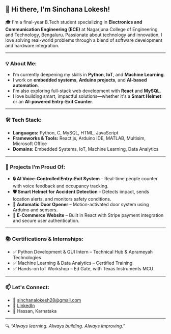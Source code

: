 ## 👋 Hi there, I'm Sinchana Lokesh!

🎓 I'm a final-year B.Tech student specializing in **Electronics and Communication Engineering (ECE)** at Nagarjuna College of Engineering and Technology, Bengaluru. Passionate about technology and innovation, I love solving real-world problems through a blend of software development and hardware integration.

---

### 💡 About Me:
-  I’m currently deepening my skills in **Python**, **IoT**, and **Machine Learning**.
-  I work on **embedded systems**, **Arduino projects**, and **AI-based automation**.
-  I'm also exploring full-stack web development with **React** and **MySQL**.
-  I love building smart, impactful solutions—whether it's a **Smart Helmet** or an **AI-powered Entry-Exit Counter**.

---

### 🛠️ Tech Stack:
- **Languages:** Python, C, MySQL, HTML, JavaScript
- **Frameworks & Tools:** React.js, Arduino IDE, MATLAB, Multisim, Microsoft Office
- **Domains:** Embedded Systems, IoT, Machine Learning, Data Analytics

---

### 💼 Projects I’m Proud Of:
- **🔒 AI Voice-Controlled Entry-Exit System** – Real-time people counter with voice feedback and occupancy tracking.
- **🛡️ Smart Helmet for Accident Detection** – Detects impact, sends location alerts, and monitors safety conditions.
- **🚪 Automatic Door Opener** – Motion-activated door system using Arduino and sensors.
- **🛒 E-Commerce Website** – Built in React with Stripe payment integration and secure user authentication.

---

### 📚 Certifications & Internships:
- ✅ Python Development & GUI Intern – Technical Hub & Aprameyah Technologies
- ✅ Machine Learning & Data Analytics – Certified Training
- ✅ Hands-on IoT Workshop – Ed Gate, with Texas Instruments MCU

---

### 📫 Let's Connect:
- 📧 [sinchanalokesh28@gmail.com](mailto:sinchanalokesh28@gmail.com)
- 🔗 [LinkedIn](https://www.linkedin.com/in/sinwchana-lokesh-177a42299)
- 📍 Hassan, Karnataka

---

🔍 *“Always learning. Always building. Always improving.”*


<!---
Sinchana-lokesh28/Sinchana-lokesh28 is a ✨ special ✨ repository because its `README.md` (this file) appears on your GitHub profile.
You can click the Preview link to take a look at your changes.
--->
